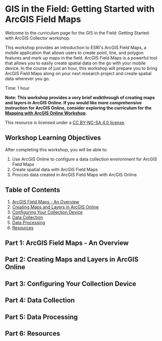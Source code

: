 # GIS in the Field: Getting Started with ArcGIS Field Maps

Welcome to the curriculum page for the GIS in the Field: Getting Started with ArcGIS Collector workshop.

This workshop provides an introduction to ESRI's ArcGIS Field Maps, a mobile application that allows users to create point, line, and polygon features and mark up maps in the field. ArcGIS Field Maps is a powerful tool that allows you to easily create spatial data on the go with your mobile device. In the course of just an hour, this workshop will prepare you to bring ArcGIS Field Maps along on your next research project and create spatial data wherever you go.

Time: 1 hour

**Note: This workshop provides a very brief walkthrough of creating maps and layers in ArcGIS Online. If you would like more comprehensive instruction for ArcGIS Online, consider exploring the curriculum for the [Mapping with ArcGIS Online Workshop](https://github.com/jacobmswisher/ArcGIS-Online).**

This resource is licensed under a [CC BY-NC-SA 4.0 license](https://creativecommons.org/licenses/by-nc-sa/4.0/).

## Workshop Learning Objectives

After completing this workshop, you will be able to:

1. Use ArcGIS Online to configure a data collection environment for ArcGIS Field Maps
2. Create spatial data with ArcGIS Field Maps
3. Procces data created in ArcGIS Field Maps with ArcGIS Online

## Table of Contents

1. [ArcGIS Field Maps - An Overview](#part-1-arcgis-field-maps---an-overview)
2. [Creating Maps and Layers in ArcGIS Online](#part-2-creating-maps-and-layers-in-arcgis-online)
3. [Configuring Your Collection Device](#part-3-configuring-your-collection-device)
4. [Data Collection](#part-4-data-collection)
5. [Data Processing](#part-5-data-processing)
6. [Resources](#part-6-resources)

## Part 1: ArcGIS Field Maps - An Overview

## Part 2: Creating Maps and Layers in ArcGIS Online

## Part 3: Configuring Your Collection Device

## Part 4: Data Collection

## Part 5: Data Processing

## Part 6: Resources